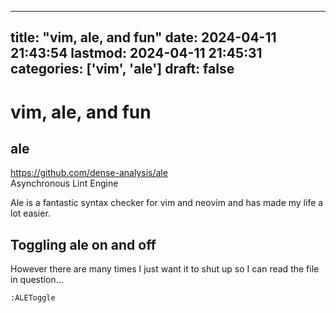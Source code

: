 
---
title: "vim, ale, and fun"
date: 2024-04-11 21:43:54
lastmod: 2024-04-11 21:45:31
categories: ['vim', 'ale']
draft: false
---


# vim, ale, and fun
## ale
https://github.com/dense-analysis/ale  
Asynchronous Lint Engine

Ale is a fantastic syntax checker for vim and neovim and has made my life a lot easier.

## Toggling ale on and off
However there are many times I just want it to shut up so I can read the file in question…

```
:ALEToggle
```


<!-- #public #vim #ale -->

<!-- {BearID:C1AF76CB-8BB5-44E7-A9EF-F8DD1580A388} -->
